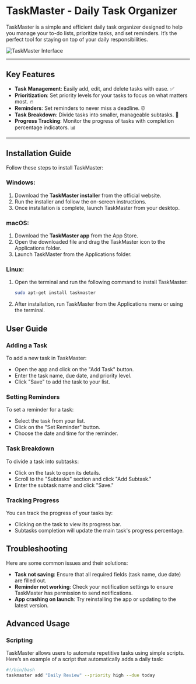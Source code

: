 # TaskMaster - Daily Task Organizer

TaskMaster is a simple and efficient daily task organizer designed to help you manage your to-do lists, prioritize tasks, and set reminders. It’s the perfect tool for staying on top of your daily responsibilities.

![TaskMaster Interface](C:\Users\bassa\Desktop)


---

## Key Features
- **Task Management**: Easily add, edit, and delete tasks with ease. ✅
- **Prioritization**: Set priority levels for your tasks to focus on what matters most. 🔥
- **Reminders**: Set reminders to never miss a deadline. ⏰
- **Task Breakdown**: Divide tasks into smaller, manageable subtasks. 📝
- **Progress Tracking**: Monitor the progress of tasks with completion percentage indicators. 📊

---

## Installation Guide
Follow these steps to install TaskMaster:

### Windows:
1. Download the **TaskMaster installer** from the official website.
2. Run the installer and follow the on-screen instructions.
3. Once installation is complete, launch TaskMaster from your desktop.

### macOS:
1. Download the **TaskMaster app** from the App Store.
2. Open the downloaded file and drag the TaskMaster icon to the Applications folder.
3. Launch TaskMaster from the Applications folder.

### Linux:
1. Open the terminal and run the following command to install TaskMaster:
   ```bash
   sudo apt-get install taskmaster
2. After installation, run TaskMaster from the Applications menu or using the terminal.

## User Guide

### Adding a Task
To add a new task in TaskMaster:
- Open the app and click on the "Add Task" button.
- Enter the task name, due date, and priority level.
- Click "Save" to add the task to your list.

### Setting Reminders
To set a reminder for a task:
- Select the task from your list.
- Click on the "Set Reminder" button.
- Choose the date and time for the reminder.

### Task Breakdown
To divide a task into subtasks:
- Click on the task to open its details.
- Scroll to the "Subtasks" section and click "Add Subtask."
- Enter the subtask name and click "Save."

### Tracking Progress
You can track the progress of your tasks by:
- Clicking on the task to view its progress bar.
- Subtasks completion will update the main task's progress percentage.

## Troubleshooting
Here are some common issues and their solutions:

- **Task not saving**: Ensure that all required fields (task name, due date) are filled out.
- **Reminder not working**: Check your notification settings to ensure TaskMaster has permission to send notifications.
- **App crashing on launch**: Try reinstalling the app or updating to the latest version.

## Advanced Usage

### Scripting
TaskMaster allows users to automate repetitive tasks using simple scripts. Here’s an example of a script that automatically adds a daily task:

```bash
#!/bin/bash
taskmaster add "Daily Review" --priority high --due today
 

